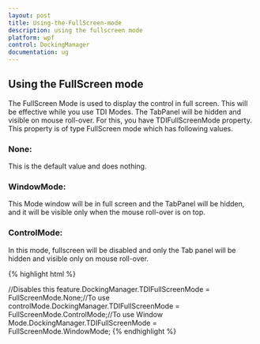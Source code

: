 ```yaml
---
layout: post
title: Using-the-FullScreen-mode
description: using the fullscreen mode
platform: wpf
control: DockingManager
documentation: ug
---
```


## Using the FullScreen mode

The FullScreen Mode is used to display the control in full screen. This will be effective while you use TDI Modes. The TabPanel will be hidden and visible on mouse roll-over. For this, you have TDIFullScreenMode property. This property is of type FullScreen mode which has following values.

### None:

This is the default value and does nothing.

### WindowMode:

This Mode window will be in full screen and the TabPanel will be hidden, and it will be visible only when the mouse roll-over is on top.

### ControlMode:

In this mode, fullscreen will be disabled and only the Tab panel will be hidden and visible only on mouse roll-over.


{% highlight html %}

<!-- To use Control Mode--><syncfusion:DockingManager UseDocumentContainer="True" TDIFullScreenMode="ControlMode"/><!-- None disables this feature--><syncfusion:DockingManager UseDocumentContainer="True" TDIFullScreenMode="None"/><!-- To use Window Mode--><syncfusion:DockingManager UseDocumentContainer="True" TDIFullScreenMode="WindowMode"/>

//Disables this feature.DockingManager.TDIFullScreenMode = FullScreenMode.None;//To use controlMode.DockingManager.TDIFullScreenMode = FullScreenMode.ControlMode;//To use Window Mode.DockingManager.TDIFullScreenMode = FullScreenMode.WindowMode;
{% endhighlight  %}


